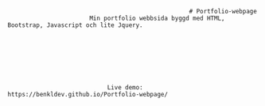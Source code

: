                                                        # Portfolio-webpage
                           Min portfolio webbsida byggd med HTML, Bootstrap, Javascript och lite Jquery. 


   
  
  

  

                                Live demo: https://benkldev.github.io/Portfolio-webpage/

